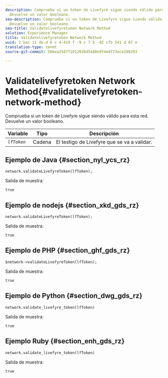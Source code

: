 ```yaml
---
description: Comprueba si un token de Livefyre sigue siendo válido para esta red.
  Devuelve un valor booleano.
seo-description: Comprueba si un token de Livefyre sigue siendo válido para esta red.
  Devuelve un valor booleano.
seo-title: Validatelivefyretoken Network Method
solution: Experience Manager
title: Validatelivefyretoken Network Method
uuid: 2 bac 11 de-d 6 c 4-419 f -9 c 7 b -92 cfb 541 d 07 e
translation-type: tm+mt
source-git-commit: 566ea2587f101202045488e9f4edf73ece100293

---
```



# Validatelivefyretoken Network Method{#validatelivefyretoken-network-method}

Comprueba si un token de Livefyre sigue siendo válido para esta red. Devuelve un valor booleano.

| Variable | Tipo | Descripción |
|---|---|---|
| *`lfToken`* | Cadena | El testigo de Livefyre que se va a validar. |

## Ejemplo de Java {#section_nyl_ycs_rz}

```
network.validateLivefyreToken(lfToken); 
```

Salida de muestra:

```
true 
```

## Ejemplo de nodejs {#section_xkd_gds_rz}

```
network.validateLivefyreToken(lfToken); 
```

Salida de muestra:

```
true 
```

## Ejemplo de PHP {#section_ghf_gds_rz}

```
$network->validateLivefyreToken(lfToken); 
```

Salida de muestra:

```
true 
```

## Ejemplo de Python {#section_dwg_gds_rz}

```
network.validate_livefyre_token(lfToken) 
```

Salida de muestra:

```
true 
```

## Ejemplo Ruby {#section_enh_gds_rz}

```
network.validate_livefyre_token(lfToken) 
```

Salida de muestra:

```
true 
```

